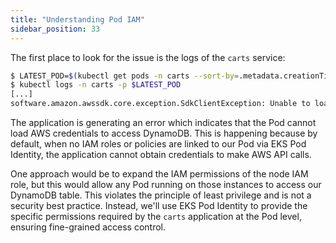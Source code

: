 ```yaml
---
title: "Understanding Pod IAM"
sidebar_position: 33
---
```


The first place to look for the issue is the logs of the `carts` service:

```bash hook=pod-logs
$ LATEST_POD=$(kubectl get pods -n carts --sort-by=.metadata.creationTimestamp -o jsonpath='{.items[-1:].metadata.name}')
$ kubectl logs -n carts -p $LATEST_POD
[...]
software.amazon.awssdk.core.exception.SdkClientException: Unable to load credentials from any of the providers in the chain AwsCredentialsProviderChain(credentialsProviders=[SystemPropertyCredentialsProvider(), EnvironmentVariableCredentialsProvider(), WebIdentityTokenCredentialsProvider(), ProfileCredentialsProvider(profileName=default, profileFile=ProfileFile(sections=[])), ContainerCredentialsProvider(), InstanceProfileCredentialsProvider()]) : [SystemPropertyCredentialsProvider(): Unable to load credentials from system settings. Access key must be specified either via environment variable (AWS_ACCESS_KEY_ID) or system property (aws.accessKeyId)., EnvironmentVariableCredentialsProvider(): Unable to load credentials from system settings. Access key must be specified either via environment variable (AWS_ACCESS_KEY_ID) or system property (aws.accessKeyId)., WebIdentityTokenCredentialsProvider(): Either the environment variable AWS_WEB_IDENTITY_TOKEN_FILE or the javaproperty aws.webIdentityTokenFile must be set., ProfileCredentialsProvider(profileName=default, profileFile=ProfileFile(sections=[])): Profile file contained no credentials for profile 'default': ProfileFile(sections=[]), ContainerCredentialsProvider(): Cannot fetch credentials from container - neither AWS_CONTAINER_CREDENTIALS_FULL_URI or AWS_CONTAINER_CREDENTIALS_RELATIVE_URI environment variables are set., InstanceProfileCredentialsProvider(): Failed to load credentials from IMDS.]
```

The application is generating an error which indicates that the Pod cannot load AWS credentials to access DynamoDB. This is happening because by default, when no IAM roles or policies are linked to our Pod via EKS Pod Identity, the application cannot obtain credentials to make AWS API calls.

One approach would be to expand the IAM permissions of the node IAM role, but this would allow any Pod running on those instances to access our DynamoDB table. This violates the principle of least privilege and is not a security best practice. Instead, we'll use EKS Pod Identity to provide the specific permissions required by the `carts` application at the Pod level, ensuring fine-grained access control.
